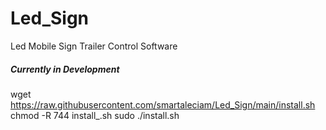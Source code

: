 # Led_Sign
Led Mobile Sign Trailer Control Software

##### Currently in Development #####

wget https://raw.githubusercontent.com/smartaleciam/Led_Sign/main/install.sh
chmod -R 744 install_.sh
sudo ./install.sh
